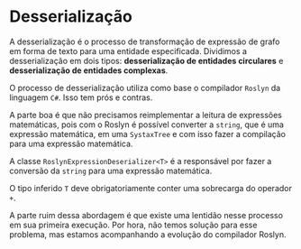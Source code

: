 # Desserialização <header-set anchor-name="impl-deserialization" />

A desserialização é o processo de transformação de expressão de grafo em forma de texto para uma entidade especificada. Dividimos a desserialização em dois tipos: **desserialização de entidades circulares** e **desserialização de entidades complexas**.

O processo de desserialização utiliza como base o compilador `Roslyn` da linguagem `C#`. Isso tem prós e contras. 

A parte boa é que não precisamos reimplementar a leitura de expressões matemáticas, pois com o Roslyn é possível converter a `string`, que é uma expressão matemática, em uma `SystaxTree` e com isso fazer a compilação para uma expressão matemática. 

A classe `RoslynExpressionDeserializer<T>` é a responsável por fazer a conversão da `string` para uma expressão matemática.

O tipo inferido `T` deve obrigatoriamente conter uma sobrecarga do operador `+`.

A parte ruim dessa abordagem é que existe uma lentidão nesse processo em sua primeira execução. Por hora, não temos solução para esse problema, mas estamos acompanhando a evolução do compilador Roslyn.